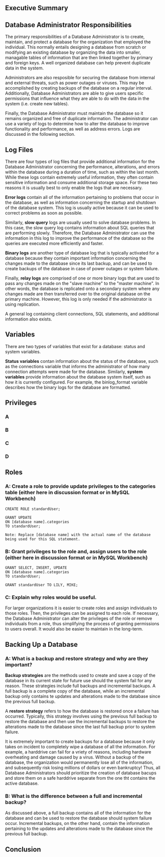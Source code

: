 ## Executive Summary


## Database Administrator Responsibilities 

  The primary responsibilities of a Database Administrator is to create, maintain, and protect a database for the organization that employed the individual. This normally entails designing a database from scratch or modifying an existing database by organizing the data into smaller, managable tables of information that are then linked together by primary and foreign keys. A well organized database can help prevent duplicate data in the system. 
  
  Administrators are also resposible for securing the database from internal and external threats, such as power outages or viruses. This may be accomplished by creating backups of the database on a regular interval. Additionally, Database Administrators are able to give users specific permissions that influence what they are able to do with the data in the system (i.e. create new tables).
  
  Finally, the Database Administrator must maintain the database so it remains organized and free of duplicate information. The administrator can use a variety of logs to determine how to alter the database to improve functionality and performance, as well as address errors. Logs are discussed in the following section.

## Log Files

  There are four types of log files that provide additional information for the Database Administrator concerning the performance, alterations, and errors within the database during a duration of time, such as within the last month. While these logs contain extremely useful information, they often contain sensitive information and consume additional storage space. For these two reasons it is usually best to only enable the logs that are necessary.
  
  **Error logs** contain all of the information pertaining to problems that occur in the database, as well as information concerning the startup and shutdown of the database system. This log is usually active because it can be used to correct problems as soon as possible. 
  
  Similarly, **slow query** logs are usually used to solve database problems. In this case, the slow query log contains information about SQL queries that are performing slowly. Therefore, the Database Administrator can use the information in this log to improve the performance of the database so the queries are executed more efficiently and faster.
  
  **Binary logs** are another type of database log that is typically activated for a database because they contain important information concerning the changes made to the database since its last backup, and can be used to create backups of the database in case of power outages or system failure. 
  
  Finally, **relay logs** are comprised of one or more binary logs that are used to pass any changes made on the "slave machine" to the "master machine". In other words, the database is replicated onto a secondary system where any changes made are then transferred over to the original database on the primary machine. However, this log is only needed if the administrator is using replication. 
  
  A general log containing client connections, SQL statements, and additional information also exists.

## Variables

  There are two types of variables that exist for a database: status and system variables.
  
  **Status variables** contan information about the status of the database, such as the connections variable that informs the administrator of how many connection attempts were made for the database. Similarly, **system variables** provide information about the database system itself, such as how it is currently configured. For example, the binlog_format variable describes how the binary logs for the database are formatted.

## Privileges


### A

### B

### C

### D


## Roles

### A: Create a role to provide update privileges to the categories table (either here in discussion format or in MySQL Workbench)
    
    CREATE ROLE standardUser;
    
    GRANT UPDATE
    ON [database name].categories 
    TO standardUser;
    
    Note: Replace [database name] with the actual name of the database being used for this SQL statement.
  
### B: Grant privileges to the role and, assign users to the role (either here in discussion format or in MySQL Workbench)
    
    GRANT SELECT, INSERT, UPDATE
    ON [database name].categories 
    TO standardUser;
    
    GRANT standardUser TO LILY, MIKE;
    
  
### C: Explain why roles would be useful.
    
   For larger organizations it is easier to create roles and assign individuals to those roles. Then, the privileges can be assigned to each role. If necessary, the Database Administrator can alter the privileges of the role or remove individuals from a role, thus simplifying the process of granting permissions to users overall. It would also be easier to maintain in the long-term.
    

## Backing Up a Database

  ### A: What is a backup and restore strategy and why are they important? 
  
   **Backup strategies** are the methods used to create and save a copy of the database in its current state for future use should the system fail for any reason. These strategies include full backups and incremental backups. A full backup is a complete copy of the database, while an incremental backup only contains te updates and alterations made to the database since the previous full backup.
   
   A **restore strategy** refers to how the database is restored once a failure has occurred. Typically, this strategy involves using the previous full backup to restore the database and then use the incremental backups to restore the alterations made to the database since the last full backup prior to system failure. 
   
   It is extremely important to create backups for a database because it only takes on incident to completely wipe a database of all the information. For example, a harddrive can fail for a vriety of reasons, including hardware overheating and damage caused by a virus. Without a backup of the database, the organization would permanently lose all of the information, and subsequently risk losing millions of dollars or even bankruptcy! Thus, all Database Administrators should prioritize the creation of database bacups and store them on a safe harddrive separate from the one tht contains the active database.
  
  ### B: What is the difference between a full and incremental backup?
  
   As discussed above, a full backup contains all of the information for the database and can be used to restore the database should system failure occur. Incremental backups, on the other hand, contain the information pertaining to the updates and alterations made to the database since the previous full backup.

## Conclusion


